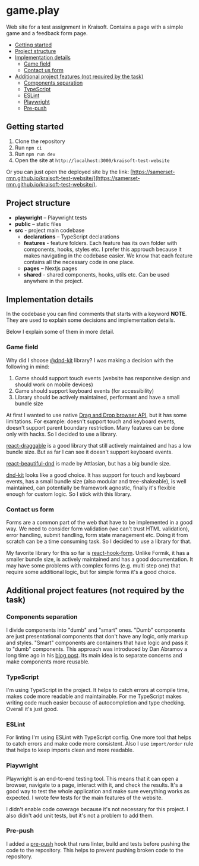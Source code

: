 # game.play

Web site for a test assignment in Kraisoft. Contains a page with a simple game and a feedback form page.

- [Getting started](#getting-started)
- [Project structure](#project-structure)
- [Implementation details](#implementation-details)
  - [Game field](#game-field)
  - [Contact us form](#contact-us-form)
- [Additional project features (not required by the task)](#additional-project-features-not-required-by-the-task)
  - [Components separation](#components-separation)
  - [TypeScript](#typescript)
  - [ESLint](#eslint)
  - [Playwright](#playwright)
  - [Pre-push](#pre-push)

## Getting started

1. Clone the repository
2. Run `npm ci`
3. Run `npm run dev`
4. Open the site at `http://localhost:3000/kraisoft-test-website`

Or you can just open the deployed site by the link: [https://samerset-rmn.github.io/kraisoft-test-website/](https://samerset-rmn.github.io/kraisoft-test-website/).

## Project structure

* **playwright** – Playwright tests
* **public** – static files
* **src** - project main codebase
  * **declarations** – TypeScript declarations
  * **features** - feature folders. Each feature has its own folder with components, hooks, styles etc. I prefer this approuch because it makes navigating in the codebase easier. We know that each feature contains all the necessary code in one place.
  * **pages** – Nextjs pages
  * **shared** - shared components, hooks, utils etc. Can be used anywhere in the project.

## Implementation details

In the codebase you can find comments that starts with a keyword **NOTE**. They are used to explain some decisions and implementation details.

Below I explain some of them in more detail.

### Game field

Why did I shoose [@dnd-kit](https://github.com/clauderic/dnd-kit) library? I was making a decision with the following in mind:

1. Game should support touch events (website has responsive design and should work on mobile devices)
2. Game should support keyboard events (for accessibility)
3. Library should be actively maintained, performant and have a small bundle size
 
At first I wanted to use native [Drag and Drop browser API](https://developer.mozilla.org/en-US/docs/Web/API/HTML_Drag_and_Drop_API), but it has some limitations. For example: doesn't support touch and keyboard events, doesn't support parent boundary restriction. Many features can be done only with hacks. So I decided to use a library.
 
[react-draggable](https://github.com/react-grid-layout/react-draggable?tab=readme-ov-file) is a good library that still actively maintained and has a low bundle size. But as far I can see it doesn't support keyboard events.
 
[react-beautiful-dnd](https://github.com/atlassian/react-beautiful-dnd) is made by Attlasian, but has a big bundle size.
 
[dnd-kit](https://github.com/clauderic/dnd-kit) looks like a good choice. It has support for touch and keyboard events, has a small bundle size (also modular and tree-shakeable), is well maintained, can potentially be framework agnostic, finally it's flexible enough for custom logic. So I stick with this library.

### Contact us form

Forms are a common part of the web that have to be implemented in a good way. We need to consider form validation (we can't trust HTML validation), error handling, submit handling, form state management etc. Doing it from scratch can be a time consuming task. So I decided to use a library for that.

My favorite library for this so far is [react-hook-form](https://react-hook-form.com/). Unlike Formik, it has a smaller bundle size, is actively maintained and has a good documentation. It may have some problems with complex forms (e.g. multi step one) that require some additional logic, but for simple forms it's a good choice.

## Additional project features (not required by the task)

### Components separation

I divide components into "dumb" and "smart" ones. "Dumb" components are just presentational components that don't have any logic, only markup and styles. "Smart" components are containers that have logic and pass it to "dumb" components. This approach was introduced by Dan Abramov a long time ago in his [blog post](https://medium.com/@dan_abramov/smart-and-dumb-components-7ca2f9a7c7d0). Its main idea is to separate concerns and make components more reusable.

### TypeScript

I'm using TypeScript in the project. It helps to catch errors at compile time, makes code more readable and maintainable. For me TypeScript makes writing code much easier because of autocompletion and type checking. Overall it's just good.

### ESLint

For linting I'm using ESLint with TypeScript config. One more tool that helps to catch errors and make code more consistent. Also I use `import/order` rule that helps to keep imports clean and more readable.

### Playwright

Playwright is an end-to-end testing tool. This means that it can open a browser, navigate to a page, interact with it, and check the results. It's a good way to test the whole application and make sure everything works as expected. I wrote few tests for the main features of the website. 

I didn't enable code coverage because it's not necessary for this project. I also didn't add unit tests, but it's not a problem to add them.

### Pre-push

I added a [pre-push](https://github.com/dflourusso/pre-push) hook that runs linter, build and tests before pushing the code to the repository. This helps to prevent pushing broken code to the repository.